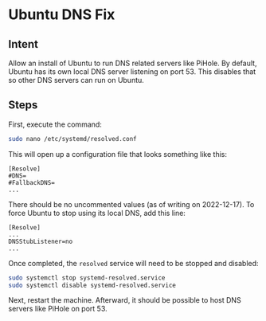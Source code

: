 # Ubuntu DNS Fix

## Intent

Allow an install of Ubuntu to run DNS related servers like PiHole. By default, Ubuntu has its own local DNS server
listening on port 53. This disables that so other DNS servers can run on Ubuntu.

## Steps

First, execute the command:

```bash
sudo nano /etc/systemd/resolved.conf
```

This will open up a configuration file that looks something like this:

```
[Resolve]
#DNS=
#FallbackDNS=
...
```

There should be no uncommented values (as of writing on 2022-12-17). To force Ubuntu to stop using its local DNS, add
this line:

```
[Resolve]
...
DNSStubListener=no
...
```

Once completed, the `resolved` service will need to be stopped and disabled:

```bash
sudo systemctl stop systemd-resolved.service
sudo systemctl disable systemd-resolved.service
```

Next, restart the machine. Afterward, it should be possible to host DNS servers like PiHole on port 53.